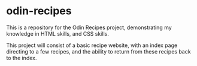 # odin-recipes

This is a repository for the Odin Recipes project, demonstrating my knowledge in HTML skills, and CSS skills.

This project will consist of a basic recipe website, with an index page directing to a few recipes, and the ability to return from these recipes back to the index.
